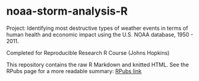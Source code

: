 # noaa-storm-analysis-R
Project: Identifying most destructive types of weather events in terms of human health and economic impact using the U.S. NOAA database, 1950 - 2011.

Completed for Reproducible Research R Course (Johns Hopkins)

This repository contains the raw R Markdown and knitted HTML. 
See the RPubs page for a more readable summary: [RPubs link](http://rpubs.com/katharine_atx/192576)
